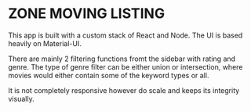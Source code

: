 # ZONE MOVING LISTING

This app is built with a custom stack of React and Node.  The UI is based heavily on Material-UI.

There are mainly 2 filtering functions fromt the sidebar with rating and genre.  The type of genre filter can be either union or intersection, where movies would either contain some of the keyword types or all.

It is not completely responsive however do scale and keeps its integrity visually.

